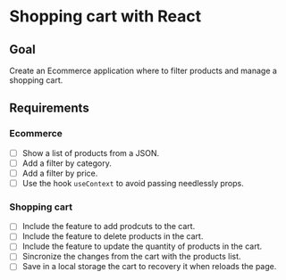 # Shopping cart with React

## Goal

Create an Ecommerce application where to filter products and manage a shopping cart.

## Requirements

### Ecommerce

- [ ] Show a list of products from a JSON.
- [ ] Add a filter by category.
- [ ] Add a filter by price.
- [ ] Use the hook `useContext` to avoid passing needlessly props.

### Shopping cart

- [ ] Include the feature to add prodcuts to the cart.
- [ ] Include the feature to delete products in the cart.
- [ ] Include the feature to update the quantity of products in the cart.
- [ ] Sincronize the changes from the cart with the products list.
- [ ] Save in a local storage the cart to recovery it when reloads the page.
